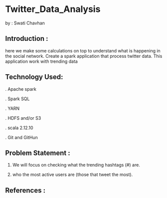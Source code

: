 # Twitter_Data_Analysis

by : Swati Chavhan

## Introduction :

here we make some calculations on top to understand what is happening in the social network. 
Create a spark application that process twitter data.
This application work with trending data 


## Technology Used:
. Apache spark

. Spark SQL

. YARN

. HDFS and/or S3

. scala 2.12.10

. Git and GitHun

## Problem Statement :

1. We will focus on checking what the trending hashtags (#) are.

2. who the most active users are (those that tweet the most).

## References :
